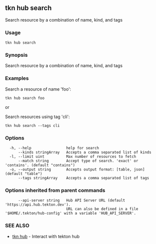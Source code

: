 ## tkn hub search

Search resource by a combination of name, kind, and tags

### Usage

```
tkn hub search
```

### Synopsis

Search resource by a combination of name, kind, and tags

### Examples


Search a resource of name 'foo':

    tkn hub search foo

or

Search resources using tag 'cli':

    tkn hub search --tags cli


### Options

```
  -h, --help                help for search
      --kinds stringArray   Accepts a comma separated list of kinds
  -l, --limit uint          Max number of resources to fetch
      --match string        Accept type of search. 'exact' or 'contains'. (default "contains")
  -o, --output string       Accepts output format: [table, json] (default "table")
      --tags stringArray    Accepts a comma separated list of tags
```

### Options inherited from parent commands

```
      --api-server string   Hub API Server URL (default 'https://api.hub.tekton.dev').
                            URL can also be defined in a file '$HOME/.tekton/hub-config' with a variable 'HUB_API_SERVER'.
```

### SEE ALSO

* [tkn hub](tkn_hub.md)	 - Interact with tekton hub


